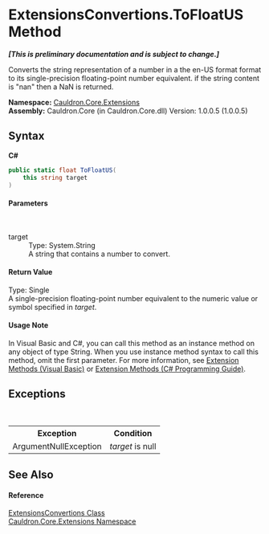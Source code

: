 # ExtensionsConvertions.ToFloatUS Method 
 _**\[This is preliminary documentation and is subject to change.\]**_

Converts the string representation of a number in a the en-US format format to its single-precision floating-point number equivalent. if the string content is "nan" then a NaN is returned.

**Namespace:**&nbsp;<a href="N_Cauldron_Core_Extensions">Cauldron.Core.Extensions</a><br />**Assembly:**&nbsp;Cauldron.Core (in Cauldron.Core.dll) Version: 1.0.0.5 (1.0.0.5)

## Syntax

**C#**<br />
``` C#
public static float ToFloatUS(
	this string target
)
```


#### Parameters
&nbsp;<dl><dt>target</dt><dd>Type: System.String<br />A string that contains a number to convert.</dd></dl>

#### Return Value
Type: Single<br />A single-precision floating-point number equivalent to the numeric value or symbol specified in *target*.

#### Usage Note
In Visual Basic and C#, you can call this method as an instance method on any object of type String. When you use instance method syntax to call this method, omit the first parameter. For more information, see <a href="http://msdn.microsoft.com/en-us/library/bb384936.aspx">Extension Methods (Visual Basic)</a> or <a href="http://msdn.microsoft.com/en-us/library/bb383977.aspx">Extension Methods (C# Programming Guide)</a>.

## Exceptions
&nbsp;<table><tr><th>Exception</th><th>Condition</th></tr><tr><td>ArgumentNullException</td><td>*target* is null</td></tr></table>

## See Also


#### Reference
<a href="T_Cauldron_Core_Extensions_ExtensionsConvertions">ExtensionsConvertions Class</a><br /><a href="N_Cauldron_Core_Extensions">Cauldron.Core.Extensions Namespace</a><br />